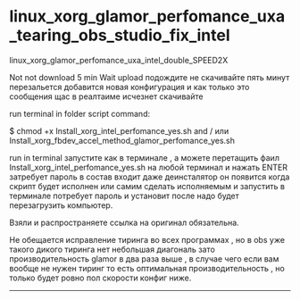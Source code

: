 # linux_xorg_glamor_perfomance_uxa_tearing_obs_studio_fix_intel
linux_xorg_glamor_perfomance_uxa_intel_double_SPEED2X

Not not download 5 min Wait upload подождите не скачивайте пять минут перезальется добавится новая конфигурация и как только это сообщения щас в реалтаиме исчезнет скачивайте

run terminal in folder script command:

$ chmod +x Install_xorg_intel_perfomance_yes.sh and / или Install_xorg_fbdev_accel_method_glamor_perfomance_yes.sh

run in terminal запустите как в терминале , а можете перетащить фаил Install_xorg_intel_perfomance_yes.sh на любой терминал и нажать ENTER затребует пароль в состав входит даже деинсталятор он появится когда скрипт будет исполнен или самим сделать исполняемым и запустить в терминале потребует пароль и установит после надо будет перезагрузить компьютер.

Взяли и распространяете ссылка на оригинал обязательна.

Не обещается исправление тиринга во всех программах , но в obs уже такого дикого тиринга нет небольшая диагональ зато производительность glamor в два раза выше , в случае чего если вам вообще не нужен тиринг то есть оптимальная производительность , но только будет ровно пол скорости конфиг ниже.
_______________________________________________________________________________________________________________________________







